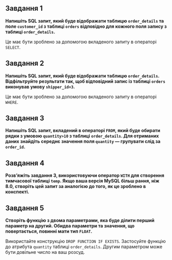 ## Завдання 1

**Напишіть SQL запит, який буде відображати таблицю `order_details` та поле `customer_id` з таблиці `orders` відповідно для кожного поля запису з таблиці `order_details`.**

Це має бути зроблено за допомогою вкладеного запиту в операторі `SELECT`.



## Завдання 2

**Напишіть SQL запит, який буде відображати таблицю `order_details`. Відфільтруйте результати так, щоб відповідний запис із таблиці `orders` виконував умову `shipper_id=3`.**

Це має бути зроблено за допомогою вкладеного запиту в операторі `WHERE`.



## Завдання 3

**Напишіть SQL запит, вкладений в операторі `FROM`, який буде обирати рядки з умовою `quantity>10` з таблиці `order_details`. Для отриманих даних знайдіть середнє значення поля `quantity` — групувати слід за `order_id`.**



## Завдання 4

**Розв’яжіть завдання 3, використовуючи оператор `WITH` для створення тимчасової таблиці `temp`. Якщо ваша версія MySQL більш рання, ніж 8.0, створіть цей запит за аналогією до того, як це зроблено в конспекті.**



## Завдання 5

**Створіть функцію з двома параметрами, яка буде ділити перший параметр на другий. Обидва параметри та значення, що повертається, повинні мати тип `FLOAT`.**

Використайте конструкцію `DROP FUNCTION IF EXISTS`. Застосуйте функцію до атрибута `quantity` таблиці `order_details`. Другим параметром може бути довільне число на ваш розсуд.
